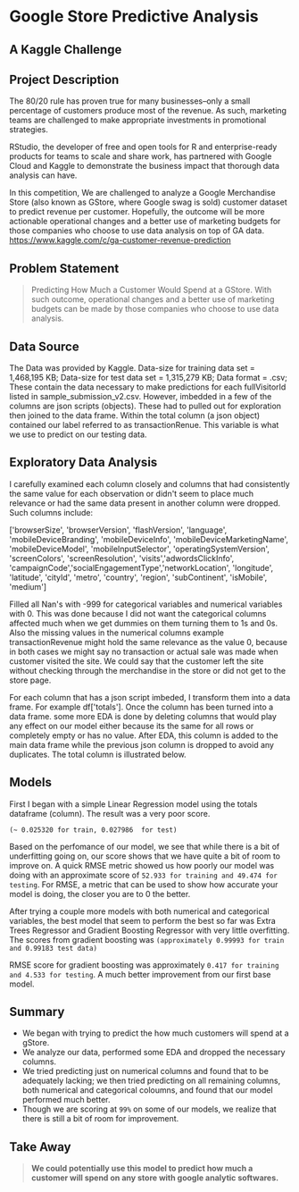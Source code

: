 # Google Store Predictive Analysis 
## A Kaggle Challenge 

## Project Description 
The 80/20 rule has proven true for many businesses–only a small percentage of customers produce most of the revenue. As such, marketing teams are challenged to make appropriate investments in promotional strategies.

RStudio, the developer of free and open tools for R and enterprise-ready products for teams to scale and share work, has partnered with Google Cloud and Kaggle to demonstrate the business impact that thorough data analysis can have.

In this competition, We are challenged to analyze a Google Merchandise Store (also known as GStore, where Google swag is sold) customer dataset to predict revenue per customer. Hopefully, the outcome will be more actionable operational changes and a better use of marketing budgets for those companies who choose to use data analysis on top of GA data. https://www.kaggle.com/c/ga-customer-revenue-prediction

## Problem Statement 
> Predicting How Much a Customer Would Spend at a GStore. With such outcome, operational changes and a better use of marketing budgets can be made by those companies who choose to use data analysis.


## Data Source
The Data was provided by Kaggle. Data-size for training data set = 1,468,195 KB; Data-size for test data set = 1,315,279 KB; Data format = .csv; These contain the data necessary to make predictions for each fullVisitorId listed in sample_submission_v2.csv.
However, imbedded in a few of the columns are json scripts (objects). These had to pulled out for exploration then joined to the data frame. Within the total column (a json object) contained our label referred to as transactionRenue. This variable is what we use to predict on our testing data.

## Exploratory Data Analysis
I carefully examined each column closely and columns that had consistently the same value for each observation or didn't seem to place much relevance or had the same data present in another column were dropped. Such columns include:

['browserSize', 'browserVersion', 'flashVersion', 'language', 'mobileDeviceBranding', 'mobileDeviceInfo', 'mobileDeviceMarketingName', 'mobileDeviceModel', 'mobileInputSelector', 'operatingSystemVersion', 'screenColors', 'screenResolution', 'visits','adwordsClickInfo', 'campaignCode','socialEngagementType','networkLocation', 'longitude', 'latitude', 'cityId', 'metro', 'country', 'region', 'subContinent', 'isMobile', 'medium']


Filled all Nan's with -999 for categorical variables and numerical variables with 0. This was done because I did not want the categorical columns affected much when we get dummies on them turning them to 1s and 0s. Also the missing values in the numerical columns example transactionRevenue might hold the same relevance as the value 0, because in both cases we might say no transaction or actual sale was made when customer visited the site. We could say that the customer left the site without checking through the merchandise in the store or did not get to the store page.

For each column that has a json script imbeded, I transform them into a data frame. For example df['totals']. Once the column has been turned into a data frame. some more EDA is done by deleting columns that would play any effect on our model either because its the same for all rows or completely empty or has no value. After EDA, this column is added to the main data frame while the previous json column is dropped to avoid any duplicates. The total column is illustrated below.


## Models

First I began with a simple Linear Regression model using the totals dataframe (column). The result was a very poor score. 

`(~ 0.025320 for train, 0.027986  for test)`

Based on the perfomance of our model, we see that while there is a bit of underfitting going on, our score shows that we have quite a bit of room to improve on. A quick RMSE metric showed us how poorly our model was doing with an approximate score of `52.933 for training and 49.474 for testing`. For RMSE, a metric that can be used to show how accurate your model is doing, the closer you are to 0 the better.

After trying a couple more models with both numerical and categorical variables, the best model that seem to perform the best so far was Extra Trees Regressor and Gradient Boosting Regressor with very little overfitting. The scores from gradient boosting was `(approximately 0.99993 for train and 0.99183 test data)` 

RMSE score for gradient boosting was approximately `0.417 for training and 4.533 for testing`. A much better improvement from our first base model.

## Summary
- We began with trying to predict the how much customers will spend at a gStore.
- We analyze our data, performed some EDA and dropped the necessary columns.
- We tried predicting just on numerical columns and found that to be adequately lacking; we then tried predicting on all remaining columns, both numerical and categorical coloumns, and found that our model performed much better. 
- Though we are scoring at `99%` on some of our models, we realize that there is still a bit of room for improvement.

## Take Away
> **We could potentially use this model to predict how much a customer will spend on any store with google analytic softwares.**
